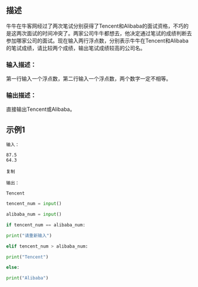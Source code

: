 ## 描述

牛牛在牛客网经过了两次笔试分别获得了Tencent和Alibaba的面试资格，不巧的是这两次面试的时间冲突了。两家公司牛牛都想去，他决定通过笔试的成绩判断去参加哪家公司的面试。现在输入两行浮点数，分别表示牛牛在Tencent和Alibaba的笔试成绩，请比较两个成绩，输出笔试成绩较高的公司名。

### 输入描述：

第一行输入一个浮点数，第二行输入一个浮点数，两个数字一定不相等。

### 输出描述：

直接输出Tencent或Alibaba。
## 示例1

```
输入：

87.5
64.3

复制

输出：

Tencent

```

```python
tencent_num = input()

alibaba_num = input()

if tencent_num == alibaba_num:

print("请重新输入")

elif tencent_num > alibaba_num:

print("Tencent")

else:

print("Alibaba")
```